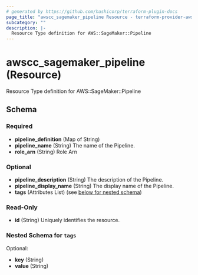 ```yaml
---
# generated by https://github.com/hashicorp/terraform-plugin-docs
page_title: "awscc_sagemaker_pipeline Resource - terraform-provider-awscc"
subcategory: ""
description: |-
  Resource Type definition for AWS::SageMaker::Pipeline
---
```


# awscc_sagemaker_pipeline (Resource)

Resource Type definition for AWS::SageMaker::Pipeline



<!-- schema generated by tfplugindocs -->
## Schema

### Required

- **pipeline_definition** (Map of String)
- **pipeline_name** (String) The name of the Pipeline.
- **role_arn** (String) Role Arn

### Optional

- **pipeline_description** (String) The description of the Pipeline.
- **pipeline_display_name** (String) The display name of the Pipeline.
- **tags** (Attributes List) (see [below for nested schema](#nestedatt--tags))

### Read-Only

- **id** (String) Uniquely identifies the resource.

<a id="nestedatt--tags"></a>
### Nested Schema for `tags`

Optional:

- **key** (String)
- **value** (String)



